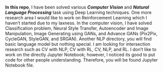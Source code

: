 **In this repo**, I have been solved various **_Computer Vision_** and **_Natural Language Processing_** task using Deep Learning techniques. One more research area I would like to work on Reinforcement Learning which I haven’t started due to my laxness. In the computer vision, I have solved Classification problem, Neural Style Transfer, Autoencoder and Image Manipulation, Image Generating using GANs, and Advance GANs (Pix2Pix, CycleGAN, StyleGAN, and SRGAN). Another NLP directory, you will find basic language model but nothing special. I am looking for intersection research such as CV with NLP, CV with RL, CV, NLP, and RL.  I don’t like to work on the directly Jupyter Notebook; however, I noticed its good to put code for other people understanding. Therefore, you will be found Jupyter Notebook file. 
